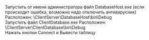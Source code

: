Запустить от имени администратора файл DatabaseHost.exe (если происходит ошибка, возможно надо отключить антивирусник)
Расположен: \ClientServer\DatabaseHost\bin\Debug\
Запустить файл ClientDatabase.exe
Расположен: \ClientServer\ClientDatabase\bin\Debug\
Нажать кнопки Connect и Вывести таблицу
